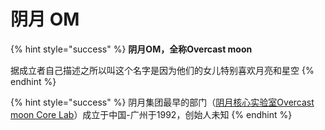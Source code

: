 # 阴月 OM

{% hint style="success" %}
**阴月OM，全称Overcast moon**

据成立者自己描述之所以叫这个名字是因为他们的女儿特别喜欢月亮和星空
{% endhint %}

{% hint style="success" %}
阴月集团最早的部门（[阴月核心实验室Overcast moon Core Lab](../2/studio.md)）成立于中国-广州于1992，创始人未知
{% endhint %}



